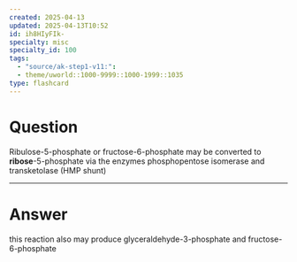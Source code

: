 ```yaml
---
created: 2025-04-13
updated: 2025-04-13T10:52
id: ih8HIyFIk-
specialty: misc
specialty_id: 100
tags:
  - "source/ak-step1-v11:": 
  - theme/uworld::1000-9999::1000-1999::1035
type: flashcard
---
```


# Question
Ribulose-5-phosphate or fructose-6-phosphate may be converted to **ribose**-5-phosphate via the enzymes phosphopentose isomerase and transketolase (HMP shunt)

---

# Answer
this reaction also may produce glyceraldehyde-3-phosphate and fructose-6-phosphate